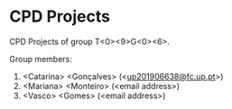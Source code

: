 # CPD Projects

CPD Projects of group T&lt;0&gt;&lt;9&gt;G&lt;0&gt;&lt;6&gt;.

Group members:

1. &lt;Catarina&gt; &lt;Gonçalves&gt; (&lt;up201906638@fc.up.pt&gt;)
2. &lt;Mariana&gt; &lt;Monteiro&gt; (&lt;email address&gt;)
3. &lt;Vasco&gt; &lt;Gomes&gt; (&lt;email address&gt;)
